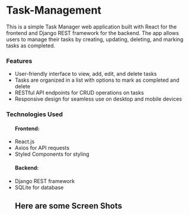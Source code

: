 # Task-Management
This is a simple Task Manager web application built with React for the frontend and Django REST framework for the backend. The app allows users to manage their tasks by creating, updating, deleting, and marking tasks as completed.

<h3>Features</h3>
<ul>
  <li>User-friendly interface to view, add, edit, and delete tasks</li>
  <li>Tasks are organized in a list with options to mark as completed and delete</li>
  <li>RESTful API endpoints for CRUD operations on tasks</li>
  <li>Responsive design for seamless use on desktop and mobile devices</li>
</ul>

<h3>Technologies Used</h3>
<ul>
  <h4>Frontend:</h4>
<li>React.js</li>
<li>Axios for API requests</li>
<li>Styled Components for styling</li>
</ul>
  <ul>
   <h4>Backend:</h4>
<li>Django REST framework</li>
<li>SQLite for database</li
  </ul>
<h2>Here are some Screen Shots</h2>
